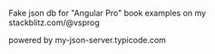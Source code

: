 Fake json db for "Angular Pro" book examples on my stackblitz.com/@vsprog

powered by my-json-server.typicode.com
